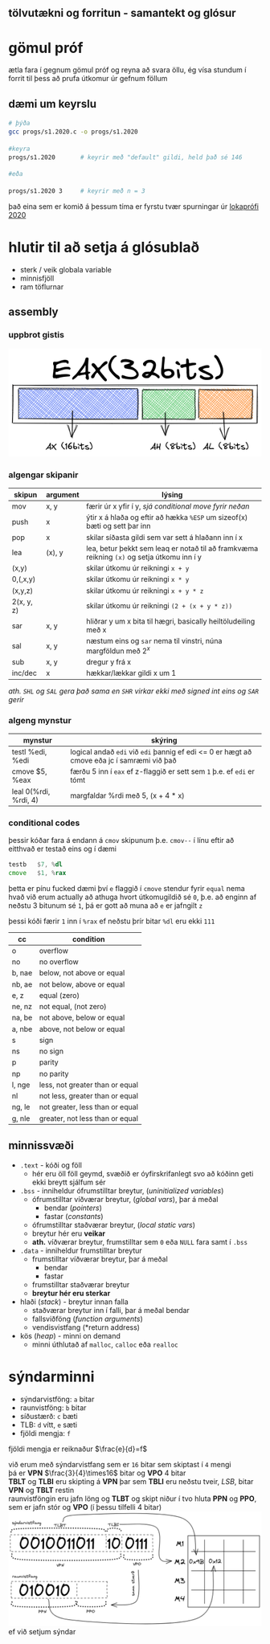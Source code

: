 tölvutækni og forritun - samantekt og glósur
---

# gömul próf
ætla fara í gegnum gömul próf og reyna að svara öllu, ég vísa stundum í forrit til þess að prufa útkomur úr gefnum föllum
## dæmi um keyrslu
```bash
# þýða
gcc progs/s1.2020.c -o progs/s1.2020

#keyra
progs/s1.2020       # keyrir með "default" gildi, held það sé 146

#eða

progs/s1.2020 3     # keyrir með n = 3
```

það eina sem er komið á þessum tíma er fyrstu tvær spurningar úr [lokaprófi 2020](lokaprof.2020.md)

# hlutir til að setja á glósublað
- sterk / veik globala variable
- minnisfjöll
- ram töflurnar


## assembly
### uppbrot gistis
![uppbrot](pics/gistabrot.excalidraw.png)  
### algengar skipanir
| skipun     | argument | lýsing                                                                                     |
| ---------- | -------- | ------------------------------------------------------------------------------------------ |
| mov        | x, y     | færir úr x yfir í y, *sjá conditional move fyrir neðan*                                    |
| push       | x        | ýtir x á hlaða og eftir að hækka `%ESP` um sizeof(x) bæti og sett þar inn                  |
| pop        | x        | skilar síðasta gildi sem var sett á hlaðann inn í x                                        |
| lea        | (x), y   | lea, betur þekkt sem leaq er notað til að framkvæma reikning `(x)` og setja útkomu inn í y |
| (x,y)      |          | skilar útkomu úr reikningi `x + y`                                                         |
| 0,(,x,y)   |          | skilar útkomu úr reikningi `x * y`                                                         |
| (x,y,z)    |          | skilar útkomu úr reikningi `x + y * z`                                                     |
| 2(x, y, z) |          | skilar útkomu úr reikningi `(2 + (x + y * z))`                                             |
| sar        | x, y     | hliðrar y um x bita til hægri, basically heiltöludeiling með x                             |
| sal        | x, y     | næstum eins og `sar` nema til vinstri, núna margföldun með $2^x$                           |
| sub        | x, y     | dregur y frá x                                                                             |
| inc/dec    | x        | hækkar/lækkar gildi x um 1                                                                 |

*ath. `SHL` og `SAL` gera það sama en `SHR` virkar ekki með signed int eins og `SAR` gerir*

### algeng mynstur
| mynstur               | skýring                                                                                    |
| --------------------- | ------------------------------------------------------------------------------------------ |
| testl %edi, %edi      | logical andað `edi` við `edi` þannig ef edi <= 0 er hægt að cmove eða jc í samræmi við það |
| cmove $5, %eax        | færðu 5 inn í `eax` ef z-flaggið er sett sem `1` þ.e. ef `edi` er tómt                     |
| leal 0(%rdi, %rdi, 4) | margfaldar %rdi með 5, (x + 4 * x)                                                         |

### conditional codes
þessir kóðar fara á endann á `cmov` skipunum þ.e. `cmov--` í línu eftir að eitthvað er testað eins og í dæmi
```asm
testb   $7, %dl
cmove   $1, %rax
```
þetta er pínu fucked dæmi því `e` flaggið í `cmove` stendur fyrir `equal` nema hvað við erum actually að athuga hvort útkomugildið sé `0`, þ.e. að enginn af neðstu 3 bitunum sé `1`, þá er gott að muna að `e` er jafngilt `z` 

þessi kóði færir `1` inn í `%rax` ef neðstu þrír bitar `%dl` eru ekki `111`

| cc     | condition                       |
| ------ | ------------------------------- |
| o      | overflow                        |
| no     | no overflow                     |
| b, nae | below, not above or equal       |
| nb, ae | not below, above or equal       |
| e, z   | equal (zero)                    |
| ne, nz | not equal, (not zero)           |
| na, be | not above, below or equal       |
| a, nbe | above, not below or equal       |
| s      | sign                            |
| ns     | no sign                         |
| p      | parity                          |
| np     | no parity                       |
| l, nge | less, not greater than or equal |
| nl     | not less, greater than or equal |
| ng, le | not greater, less than or equal |
| g, nle | greater, not less than or equal |

## minnissvæði
- `.text` - kóði og föll
  - hér eru öll föll geymd, svæðið er óyfirskrifanlegt svo að kóðinn geti ekki breytt sjálfum sér
- `.bss` - inniheldur ófrumstilltar breytur, (*uninitialized variables*)
  - ófrumstilltar víðværar breytur, (*global vars*), þar á meðal
    - bendar (*pointers*)
    - fastar (*constants*)
  - ófrumstilltar staðværar breytur, (*local static vars*) 
  - breytur hér eru **veikar**
  - **ath.** víðværar breytur, frumstilltar sem `0` eða `NULL` fara samt í `.bss`
- `.data` - inniheldur frumstilltar breytur
  - frumstilltar víðværar breytur, þar á meðal
    - bendar
    - fastar
  - frumstilltar staðværar breytur
  - **breytur hér eru sterkar**
- hlaði (*stack*) - breytur innan falla
  - staðværar breytur inn í falli, þar á meðal bendar
  - fallsviðföng (*function arguments*)
  - vendisvistfang (*return address)
- kös (*heap*) - minni on demand
  - minni úthlutað af `malloc`, `calloc` eða `realloc`

# sýndarminni
- sýndarvistföng: `a` bitar
- raunvistföng: `b` bitar
- síðustærð: `c` bæti
- TLB: `d` vítt, `e` sæti
- fjöldi mengja: `f`

fjöldi mengja er reiknaður $\frac{e}{d}=f$

við erum með sýndarvistfang sem er `16` bitar sem skiptast í `4` mengi  
þá er **VPN** $\frac{3}{4}\times16$ bitar og **VPO** $4$ bitar  
**TBLT** og **TLBI** eru skipting á **VPN** þar sem **TBLI** eru neðstu tveir, *LSB*, bitar **VPN** og **TBLT** restin  
raunvistföngin eru jafn löng og **TLBT** og skipt niður í tvo hluta **PPN** og **PPO**, sem er jafn stór og **VPO** (í þessu tilfelli 4 bitar)  
![sýndarminni](pics/syndarminni.excalidraw.png)  
ef við setjum sýndar